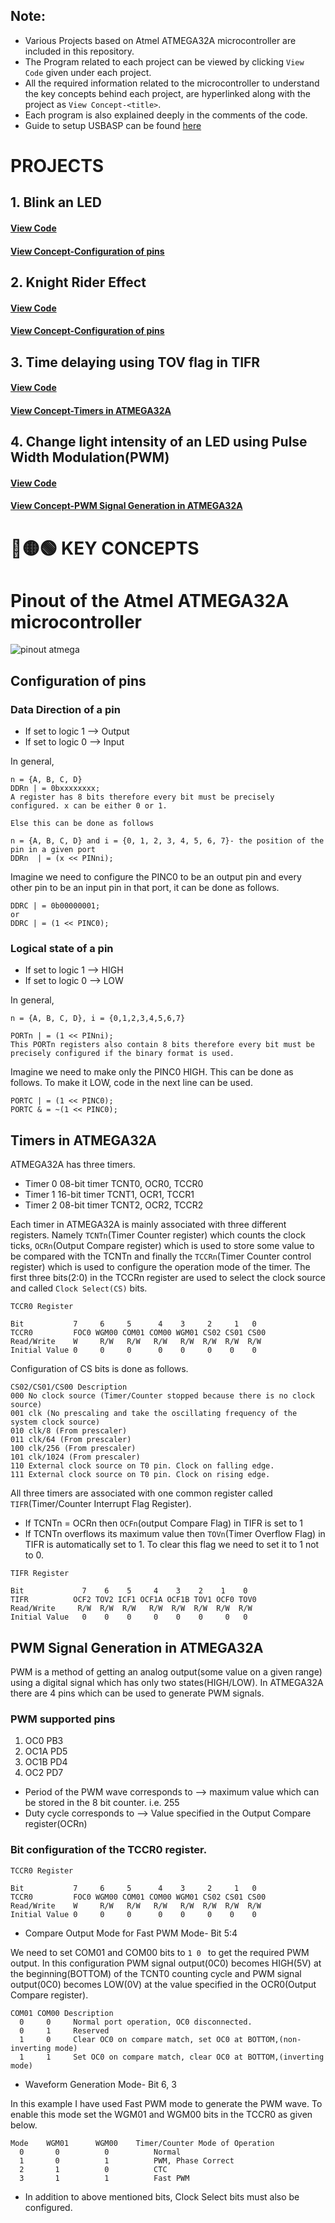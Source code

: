 ## Note:
* Various Projects based on Atmel ATMEGA32A microcontroller are included in this repository.
* The Program related to each project can be viewed by clicking `View Code` given under each project.
* All the required information related to the microcontroller to understand the key concepts behind each project, are hyperlinked along with the project as `View Concept-<title>`.
* Each program is also explained deeply in the comments of the code.
* Guide to setup USBASP can be found [here](https://www.youtube.com/watch?v=kPcgjkQn2eE)

# PROJECTS

## 1. Blink an LED
#### [View Code](https://github.com/bimalka98/Projects-based-on-Atmel-ATMEGA32A/blob/master/Blink_an_LED/GccApplication1/GccApplication1/main.c)
#### [View Concept-Configuration of pins](https://github.com/bimalka98/Projects-based-on-Atmel-ATMEGA32A/blob/master/README.md#configuration-of-pins)

## 2. Knight Rider Effect
#### [View Code](https://github.com/bimalka98/Projects-based-on-Atmel-ATMEGA32A/blob/master/Knight_Rider_effect/GccApplication1/GccApplication1/main.c)
#### [View Concept-Configuration of pins](https://github.com/bimalka98/Projects-based-on-Atmel-ATMEGA32A/blob/master/README.md#configuration-of-pins)

## 3. Time delaying using TOV flag in TIFR
#### [View Code](https://github.com/bimalka98/Projects-based-on-Atmel-ATMEGA32A/blob/master/Time_delaying_using_TOV_in_TIFR/GccApplication1/GccApplication1/main.c)
#### [View Concept-Timers in ATMEGA32A](https://github.com/bimalka98/Projects-based-on-Atmel-ATMEGA32A/blob/master/README.md#timers-in-atmega32a)

## 4. Change light intensity of an LED using Pulse Width Modulation(PWM)
#### [View Code](https://github.com/bimalka98/Projects-based-on-Atmel-ATMEGA32A/blob/master/Change_light_intensity_using_PWM/GccApplication1/GccApplication1/main.c)
#### [View Concept-PWM Signal Generation in ATMEGA32A](https://github.com/bimalka98/Projects-based-on-Atmel-ATMEGA32A/blob/master/README.md#pwm-signal-generation-in-atmega32a)


# 🔴🟡🟢 KEY CONCEPTS

# Pinout of the Atmel ATMEGA32A microcontroller
![pinout atmega](https://github.com/bimalka98/Projects-based-on-Atmel-ATMEGA32A/blob/master/Figures/Pinout.PNG)

## Configuration of pins

### Data Direction of a pin

* If set to logic 1 --> Output
* If set to logic 0 --> Input

In general,
```
n = {A, B, C, D}
DDRn | = 0bxxxxxxxx;
A register has 8 bits therefore every bit must be precisely configured. x can be either 0 or 1.

Else this can be done as follows

n = {A, B, C, D} and i = {0, 1, 2, 3, 4, 5, 6, 7}- the position of the pin in a given port
DDRn  | = (x << PINni);
```
Imagine we  need to configure the PINC0 to be an output pin and every other pin to be an input pin in that port, it can be done as follows.

```
DDRC | = 0b00000001;
or
DDRC | = (1 << PINC0);
```
### Logical state of a pin

* If set to logic 1 --> HIGH
* If set to logic 0 --> LOW

In general,
```
n = {A, B, C, D}, i = {0,1,2,3,4,5,6,7}

PORTn | = (1 << PINni);
This PORTn registers also contain 8 bits therefore every bit must be precisely configured if the binary format is used.
```

Imagine we need to make only the PINC0 HIGH. This can be done as follows. To make it LOW, code in the next line can be used.
```
PORTC | = (1 << PINC0);
PORTC & = ~(1 << PINC0);
```


## Timers in ATMEGA32A

ATMEGA32A has three timers.
* Timer 0  08-bit timer TCNT0, OCR0, TCCR0
* Timer 1  16-bit timer TCNT1, OCR1, TCCR1
* Timer 2  08-bit timer TCNT2, OCR2, TCCR2

Each timer in ATMEGA32A is mainly associated with three different registers. Namely `TCNTn`(Timer Counter register) which counts the clock ticks, `OCRn`(Output Compare register) which is used to store some value to be compared with the TCNTn and finally the `TCCRn`(Timer Counter control register) which is used to configure the operation mode of the timer. The first three bits(2:0) in the TCCRn register are used to select the clock source and called `Clock Select(CS)` bits.
```
TCCR0 Register

Bit           7     6     5      4    3     2     1   0
TCCR0         FOC0 WGM00 COM01 COM00 WGM01 CS02 CS01 CS00
Read/Write    W     R/W   R/W   R/W   R/W  R/W  R/W  R/W
Initial Value 0     0     0      0    0     0    0    0
```
Configuration of CS bits is done as follows.
```
CS02/CS01/CS00 Description
000 No clock source (Timer/Counter stopped because there is no clock source)
001 clk (No prescaling and take the oscillating frequency of the system clock source)
010 clk/8 (From prescaler)
011 clk/64 (From prescaler)
100 clk/256 (From prescaler)
101 clk/1024 (From prescaler)
110 External clock source on T0 pin. Clock on falling edge.
111 External clock source on T0 pin. Clock on rising edge.
```
All three timers are associated with one common register called `TIFR`(Timer/Counter Interrupt Flag Register).

* If TCNTn = OCRn then `OCFn`(output Compare Flag) in TIFR is set to 1
* If TCNTn overflows its maximum value then `TOVn`(Timer Overflow Flag) in TIFR is automatically set to 1. To clear this flag we need to set it to 1 not to 0.
```
TIFR Register

Bit             7    6    5     4    3    2    1    0
TIFR          OCF2 TOV2 ICF1 OCF1A OCF1B TOV1 OCF0 TOV0
Read/Write     R/W  R/W  R/W   R/W  R/W  R/W  R/W  R/W
Initial Value   0    0    0     0    0    0     0   0
```

## PWM Signal Generation in ATMEGA32A
PWM is a method of getting an analog output(some value on a given range) using a digital signal which has only two states(HIGH/LOW). In ATMEGA32A there are 4 pins which can be used to generate PWM signals.

### PWM supported pins

1. OC0   PB3
2. OC1A  PD5
3. OC1B  PD4
4. OC2   PD7

* Period of the PWM wave corresponds to  --> maximum value which can be stored in the 8 bit counter. i.e. 255
* Duty cycle corresponds to              --> Value specified in the Output Compare register(OCRn)

### Bit configuration of the TCCR0 register.
```
TCCR0 Register

Bit           7     6     5      4    3     2     1   0
TCCR0         FOC0 WGM00 COM01 COM00 WGM01 CS02 CS01 CS00
Read/Write    W     R/W   R/W   R/W   R/W  R/W  R/W  R/W
Initial Value 0     0     0      0    0     0    0    0
```
* Compare Output Mode for Fast PWM Mode- Bit 5:4

We need to set COM01 and COM00 bits to  `1 0 ` to get the required PWM output. In this configuration PWM signal output(0C0) becomes HIGH(5V) at the beginning(BOTTOM) of the TCNT0 counting cycle and PWM signal output(0C0) becomes LOW(0V) at the value specified in the OCR0(Output Compare register).
```
COM01 COM00 Description
  0     0     Normal port operation, OC0 disconnected.
  0     1     Reserved
  1     0     Clear OC0 on compare match, set OC0 at BOTTOM,(non-inverting mode)
  1     1     Set OC0 on compare match, clear OC0 at BOTTOM,(inverting mode)
```
* Waveform Generation Mode- Bit 6, 3

In this example I have used Fast PWM mode to generate the PWM wave. To enable this mode set the WGM01 and WGM00 bits in the TCCR0 as given below.
```
Mode    WGM01      WGM00    Timer/Counter Mode of Operation
  0       0          0          Normal
  1       0          1          PWM, Phase Correct
  2       1          0          CTC
  3       1          1          Fast PWM
```
* In addition to above mentioned bits, Clock Select bits must also be configured.
